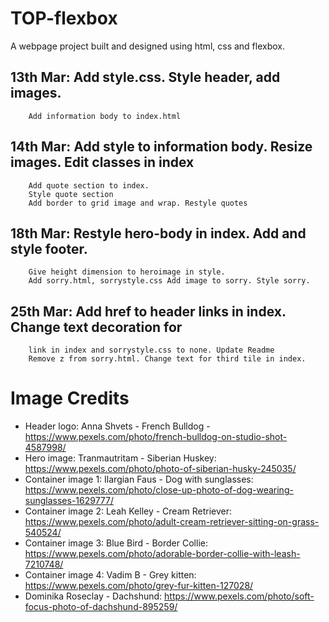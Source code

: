 # TOP-flexbox
A webpage project built and designed using html, css and flexbox.

## 13th Mar:	Add style.css. Style header, add images.
		Add information body to index.html
## 14th Mar:	Add style to information body. Resize images. Edit classes in index
		Add quote section to index.
		Style quote section
		Add border to grid image and wrap. Restyle quotes
## 18th Mar:	Restyle hero-body in index. Add and style footer.
		Give height dimension to heroimage in style.
		Add sorry.html, sorrystyle.css Add image to sorry. Style sorry.
## 25th Mar:	Add href to header links in index. Change text decoration for
		link in index and sorrystyle.css to none. Update Readme
		Remove z from sorry.html. Change text for third tile in index.

# Image Credits
* Header logo: Anna Shvets - French Bulldog - https://www.pexels.com/photo/french-bulldog-on-studio-shot-4587998/
* Hero image: Tranmautritam - Siberian Huskey: https://www.pexels.com/photo/photo-of-siberian-husky-245035/
* Container image 1: Ilargian Faus - Dog with sunglasses: https://www.pexels.com/photo/close-up-photo-of-dog-wearing-sunglasses-1629777/
* Container image 2: Leah Kelley - Cream Retriever: https://www.pexels.com/photo/adult-cream-retriever-sitting-on-grass-540524/
* Container image 3: Blue Bird - Border Collie: https://www.pexels.com/photo/adorable-border-collie-with-leash-7210748/
* Container image 4: Vadim B - Grey kitten: https://www.pexels.com/photo/grey-fur-kitten-127028/
* Dominika Roseclay - Dachshund: https://www.pexels.com/photo/soft-focus-photo-of-dachshund-895259/
